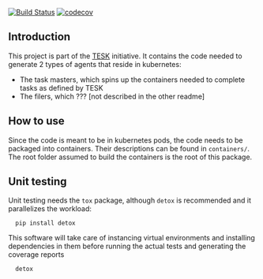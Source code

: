 [![Build Status](https://travis-ci.org/EMBL-EBI-TSI/tesk-core.svg?branch=master)](https://travis-ci.org/EMBL-EBI-TSI/tesk-core)
[![codecov](https://codecov.io/gh/EMBL-EBI-TSI/tesk-core/branch/master/graph/badge.svg)](https://codecov.io/gh/EMBL-EBI-TSI/tesk-core)

## Introduction

This project is part of the [TESK](https://github.com/EMBL-EBI-TSI/TESK) initiative.
It contains the code needed to generate 2 types of agents that reside in kubernetes:
* The task masters, which spins up the containers needed to complete tasks as defined by TESK
* The filers, which ??? [not described in the other readme]

## How to use
Since the code is meant to be in kubernetes pods, the code needs to be packaged into containers.
Their descriptions can be found in `containers/`.
The root folder assumed to build the containers is the root of this package.

## Unit testing
Unit testing needs the `tox` package, although `detox` is recommended and it parallelizes the workload:

```
  pip install detox
```

This software will take care of instancing virtual environments and installing dependencies in them before running the actual tests and generating the coverage reports

```
  detox
```
